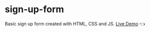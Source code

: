 # sign-up-form
Basic sign up form created with HTML, CSS and JS.
[Live Demo](https://ghmacg.github.io/sign-up-form/) :point_left: